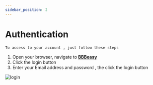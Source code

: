 ```yaml
---
sidebar_position: 2
---
```


# Authentication

`To access to your account , just follow these steps`

1. Open your browser, navigate to **[BBBeasy](https://meet.riadvice.ovh/)**
2. Click the login button
3. Enter your Email address and password , the click the login button

![login](/img/login.png)
